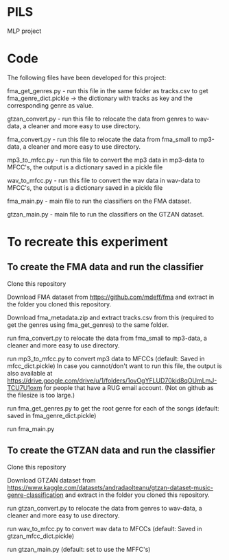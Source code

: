 # PILS
MLP project

# Code

The following files have been developed for this project:

fma_get_genres.py - run this file in the same folder as tracks.csv to get fma_genre_dict.pickle -> the dictionary with tracks as key and the corresponding genre as value.

gtzan_convert.py - run this file to relocate the data from genres to wav-data, a cleaner and more easy to use directory.

fma_convert.py - run this file to relocate the data from fma_small to mp3-data, a cleaner and more easy to use directory.

mp3_to_mfcc.py - run this file to convert the mp3 data in mp3-data to MFCC's, the output is a dictionary saved in a pickle file

wav_to_mfcc.py - run this file to convert the wav data in wav-data to MFCC's, the output is a dictionary saved in a pickle file 

fma_main.py - main file to run the classifiers on the FMA dataset.

gtzan_main.py - main file to run the classifiers on the GTZAN dataset.

# To recreate this experiment

## To create the FMA data and run the classifier
Clone this repository

Download FMA dataset from https://github.com/mdeff/fma and extract in the folder you cloned this repository. 

Download fma_metadata.zip and extract tracks.csv from this (required to get the genres using fma_get_genres) to the same folder.

run fma_convert.py to relocate the data from fma_small to mp3-data, a cleaner and more easy to use directory.

run mp3_to_mfcc.py to convert mp3 data to MFCCs (default: Saved in mfcc_dict.pickle) In case you cannot/don't want to run this file, the output is also available at https://drive.google.com/drive/u/1/folders/1ovOgYFLUD70kid8qOUmLmJ-TCU7U1oxm for people that have a RUG email account. (Not on github as the filesize is too large.) 

run fma_get_genres.py to get the root genre for each of the songs (default: saved in fma_genre_dict.pickle)

run fma_main.py

## To create the GTZAN data and run the classifier
Clone this repository

Download GTZAN dataset from https://www.kaggle.com/datasets/andradaolteanu/gtzan-dataset-music-genre-classification and extract in the folder you cloned this repository. 

run gtzan_convert.py to relocate the data from genres to wav-data, a cleaner and more easy to use directory.

run wav_to_mfcc.py to convert wav data to MFCCs (default: Saved in gtzan_mfcc_dict.pickle)

run gtzan_main.py (default: set to use the MFFC's)
